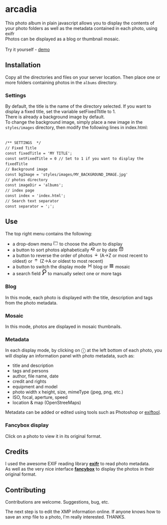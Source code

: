 # arcadia
This photo album in plain javascript allows you to display the contents of your photo folders as well as the metadata contained in each photo, using exifr<br />
Photos can be displayed as a blog or thumbnail mosaic.
<br /><br />
Try it yourself - <a href="http://arcadia.lbpu3811.odns.fr" target="_blank">demo</a>
<br />
## Installation
Copy all the directories and files on your server location.
Then place one or more folders containing photos in the <code>albums</code> directory.

### Settings
By default, the title is the name of the directory selected. If you want to display a fixed title, set the variable setFixedTtitle to 1.
<br />
There is already a background image by default.<br />
To change the background image, simply place a new image in the <code>styles/images</code> directory, then modify the following lines in index.html: <br />

<code>
/** SETTINGS  */
// Fixed Title
const fixedTitle = 'MY TITLE';
const setFixedTitle = 0 // Set to 1 if you want to display the fixedTitle
// Background image
const bgImage = 'styles/images/MY_BACKGROUND_IMAGE.jpg'
// photos directory
const imageDir = 'albums';
// index page
const index = 'index.html';
// Search text separator
const separator = ';';
</code>

## Use
The top right menu contains the following:
<ul>
<li>a drop-down menu <img src="icons/dossier.jpg" width="16" /> to choose the album to display</li>
<li>a button to sort photos alphabetically <img src="icons/alpha.jpg" width="16" /> or by date <img src="icons/calendar.jpg" width="16" /></li>
<li>a button to reverse the order of photos <img src="icons/arrowDown.jpg" width="16" /> (A->Z or most recent to oldest) or <img src="icons/arrowUp.jpg" width="16" /> (Z->A or oldest to most recent)</li>
<li>a button to switch the display mode <img src="icons/icon-blog.jpg" width="16" /> blog or <img src="icons/thumbnail-icon-18.jpg" width="16" /> mosaic</li>
<li>a search field <img src="icons/search.jpg" width="16" /> to manually select one or more tags</li>
</ul>

### Blog
In this mode, each photo is displayed with the title, description and tags from the photo metadata.

### Mosaic
In this mode, photos are displayed in mosaic thumbnails.

### Metadata
In each display mode, by clicking on &#9432; at the left bottom of each photo, you will display an information panel with photo metadata, such as:
<ul>
    <li>title and description</li>
    <li>tags and persons</li>
    <li>author, file name, date</li>
    <li>credit and rights</li>
    <li>equipment and model</li>
    <li>photo width x height, size, mimeType (jpeg, png, etc.)</li>
    <li>ISO, focal, aperture, speed</li>
    <li>location & map (OpenStreeMaps)</li>
</ul>

Metadata can be added or edited using tools such as Photoshop or <a href="https://exiftool.org/gui/" target="_blank">exiftool</a>.

### Fancybox display
Click on a photo to view it in its original format.

## Credits
I used the awesome EXIF reading library <b><a href="https://github.com/MikeKovarik/exifr">exifr</a></b> to read photo metadata.<br />
As well as the very nice interface <b><a href="https://fancyapps.com/fancybox/">fancybox</a></b> to display the photos in their original format.

## Contributing

Contributions are welcome. Suggestions, bug, etc.<br />

The next step is to edit the XMP information online. If anyone knows how to save an xmp file to a photo, I'm really interested. THANKS.
